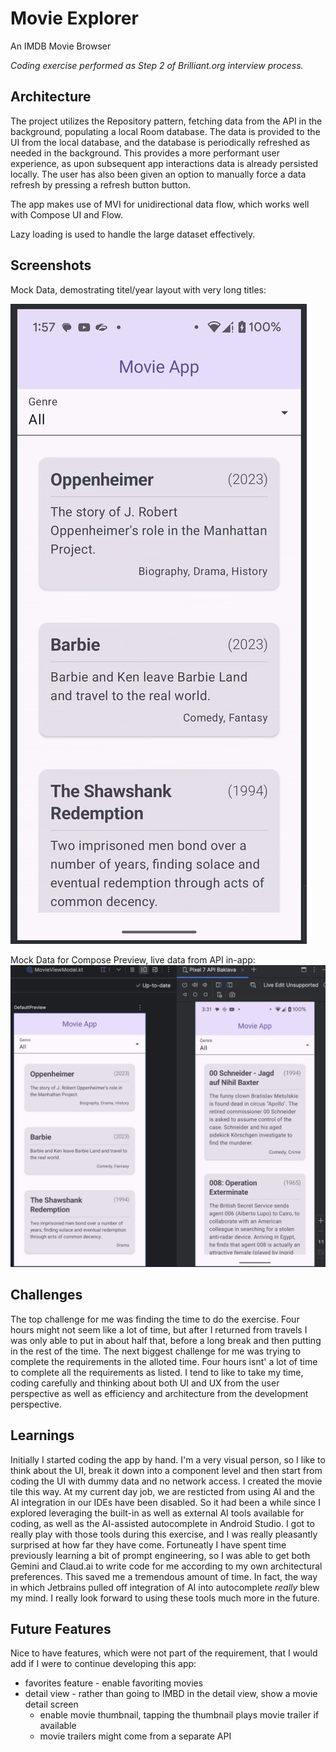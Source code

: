 # Movie Explorer
An IMDB Movie Browser

*Coding exercise performed as Step 2 of Brilliant.org interview process.*

## Architecture

The project utilizes the Repository pattern, fetching data from the API in the background, populating a local Room database. The data is provided to the UI from the local database, and the database is periodically refreshed as needed in the background. This provides a more performant user experience, as upon subsequent app interactions data is already persisted locally. The user has also been given an option to manually force a data refresh by pressing a refresh button button.

The app makes use of MVI for unidirectional data flow, which works well with Compose UI and Flow.

Lazy loading is used to handle the large dataset effectively. 



## Screenshots

Mock Data, demostrating titel/year layout with very long titles:


![bordered width=30%](readme_assets/long_titles.png)

Mock Data for Compose Preview, live data from API in-app:
![bordered width=30%](readme_assets/live_data.png)


## Challenges

The top challenge for me was finding the time to do the exercise. Four hours might not seem like a lot of time, but after I returned from travels I was only able to put in about half that, before a long break and then putting in the rest of the time. The next biggest challenge for me was trying to complete the requirements in the alloted time. Four hours isnt' a lot of time to complete all the requirements as listed. I tend to like to take my time, coding carefully and thinking about both UI and UX from the user perspective as well as efficiency and architecture from the development perspective. 

## Learnings

Initially I started coding the app by hand. I'm a very visual person, so I like to think about the UI, break it down into a component level and then start from coding the UI with dummy data and no network access. I created the movie tile this way. At my current day job, we are resticted from using AI and the AI integration in our IDEs have been disabled. So it had been a while since I explored leveraging the built-in as well as external AI tools available for coding, as well as the AI-assisted autocomplete in Android Studio. I got to really play with those tools during this exercise, and I was really pleasantly surprised at how far they have come. Fortuneatly I have spent time previously learning a bit of prompt engineering, so I was able to get both Gemini and Claud.ai to write code for me according to my own architectural preferences. This saved me a tremendous amount of time. In fact, the way in which Jetbrains pulled off integration of AI into autocomplete *really* blew my mind. I really look forward to using these tools much more in the future.

## Future Features

Nice to have features, which were not part of the requirement, that I would add if I were to continue developing this app:

- favorites feature - enable favoriting movies
- detail view - rather than going to IMBD in the detail view, show a movie detail screen
  - enable movie thumbnail, tapping the thumbnail plays movie trailer if available
  - movie trailers might come from a separate API
